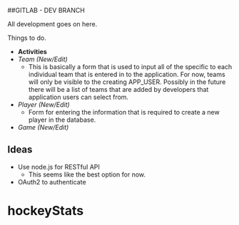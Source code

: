 ##GITLAB - DEV BRANCH

All development goes on here.

Things to do.
- **Activities**
 - *Team (New/Edit)*
   - This is basically a form that is used to input all of the specific
     to each individual team that is entered in to the application. For now,
     teams will only be visible to the creating APP_USER. Possibly in the
     future there will be a list of teams that are added by developers that
     application users can select from.
 - *Player (New/Edit)*
   - Form for entering the information that is required to create a new
     player in the database.
 - *Game (New/Edit)*


## Ideas
- Use node.js for RESTful API
  - This seems like the best option for now.
- OAuth2 to authenticate
# hockeyStats
